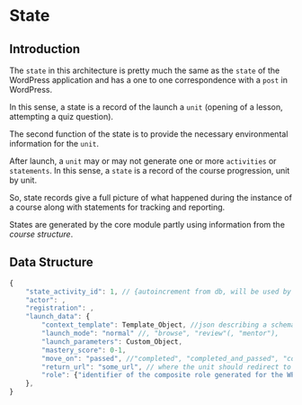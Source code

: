 # State

## Introduction

The `state` in this architecture is pretty much the same as the `state` of the WordPress application and has a one to one correspondence with a `post` in WordPress.

In this sense, a state is a record of the launch a `unit` (opening of a lesson, attempting a quiz question).

The second function of the state is to provide the necessary environmental information for the `unit`.

After launch, a `unit` may or may not generate one or more `activities` or `statements`. In this sense, a `state` is a record of the course progression, unit by unit.

So, state records give a full picture of what happened during the instance of a course along with statements for tracking and reporting.

States are generated by the core module partly using information from the _course structure_.

## Data Structure

```js
{
    "state_activity_id": 1, // {autoincrement from db, will be used by unit as the object_id in the statements it generates},
    "actor": ,
    "registration": ,
    "launch_data": {
        "context_template": Template_Object, //json describing a schema for context
        "launch_mode": "normal" //, "browse", "review"(, "mentor"),
        "launch_parameters": Custom_Object,
        "mastery_score": 0-1,
        "move_on": "passed", //"completed", "completed_and_passed", "completed_or_passed", "not_applicable",
        "return_url": "some_url", // where the unit should redirect to on exit
        "role": {"identifier of the composite role generated for the WP_User from Role, Post, etc"},
    },
}
